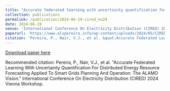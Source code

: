 ```yaml
---
title: "Accurate federated learning with uncertainty quantification for distributed energy resource forecasting applied to smart grids planning and operation: the ALAMO vision"
collection: publications
permalink: /publication/2024-06-19-cired_eu24
date: 2024-06-19
venue: 'International Conference On Electricity Distribution (CIRED) 2024 Vienna Workshop'
paperurl: 'https://www.alspereira.info/wp-content/uploads/2024/05/CIRED-2024.pdf'
citation: 'Pereira, P., Nair, V.J., et al. &quot;Accurate Federated Learning With Uncertainty Quantification For Distributed Energy Resource Forecasting Applied To Smart Grids Planning And Operation: The ALAMO Vision.&quot; International Conference On Electricity Distribution (CIRED) 2024 Vienna Workshop.'
---
```


<a href='https://www.alspereira.info/wp-content/uploads/2024/05/CIRED-2024.pdf'>Download paper here</a>

Recommended citation: Pereira, P., Nair, V.J., et al. "Accurate Federated Learning With Uncertainty Quantification For Distributed Energy Resource Forecasting Applied To Smart Grids Planning And Operation: The ALAMO Vision." International Conference On Electricity Distribution (CIRED) 2024 Vienna Workshop.